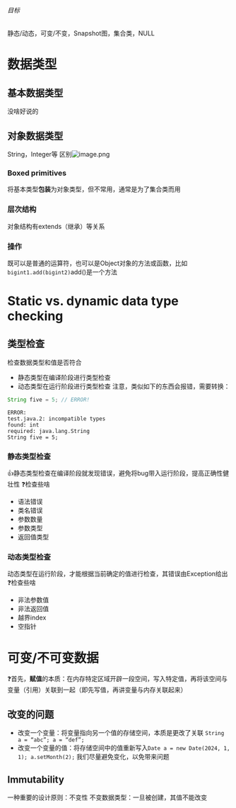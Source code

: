 ###### 目标
静态/动态，可变/不变，Snapshot图，集合类，NULL
# 数据类型
## 基本数据类型
没啥好说的
## 对象数据类型
String，Integer等
区别![image.png](https://s2.loli.net/2024/05/26/9EFUAtrvbKayho3.png)
### Boxed primitives
将基本类型**包装**为对象类型，但不常用，通常是为了集合类而用
### 层次结构
对象结构有extends（继承）等关系
### 操作
既可以是普通的运算符，也可以是Object对象的方法或函数，比如`bigint1.add(bigint2)`add()是一个方法
# Static vs. dynamic data type checking
## 类型检查
检查数据类型和值是否符合
+ 静态类型在编译阶段进行类型检查
+ 动态类型在运行阶段进行类型检查
注意，类似如下的东西会报错，需要转换：
```Java
String five = 5; // ERROR!
```
```
ERROR:
test.java.2: incompatible types 
found: int
required: java.lang.String
String five = 5;
```
### 静态类型检查
👍静态类型检查在编译阶段就发现错误，避免将bug带入运行阶段，提高正确性健壮性
❓检查些啥
+ 语法错误
+ 类名错误
+ 参数数量
+ 参数类型
+ 返回值类型
### 动态类型检查
动态类型在运行阶段，才能根据当前确定的值进行检查，其错误由Exception给出
❓检查些啥
+ 非法参数值
+ 非法返回值
+ 越界index
+ 空指针
# 可变/不可变数据
❓首先，**赋值**的本质：在内存特定区域开辟一段空间，写入特定值，再将该空间与变量（引用）关联到一起（即先写值，再讲变量与内存关联起来）
## 改变的问题
+ 改变一个变量：将变量指向另一个值的存储空间，本质是更改了关联
  `String a = “abc”; a = “def”;`
+ 改变一个变量的值：将存储空间中的值重新写入`Date a = new Date(2024, 1, 1); a.setMonth(2);`
我们尽量避免变化，以免带来问题
## Immutability
一种重要的设计原则：不变性
不变数据类型：一旦被创建，其值不能改变